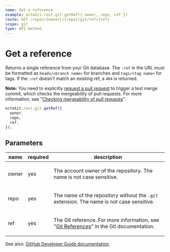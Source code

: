 ```yaml
---
name: Get a reference
example: octokit.rest.git.getRef({ owner, repo, ref })
route: GET /repos/{owner}/{repo}/git/ref/{ref}
scope: git
type: API method
---
```


# Get a reference

Returns a single reference from your Git database. The `:ref` in the URL must be formatted as `heads/<branch name>` for branches and `tags/<tag name>` for tags. If the `:ref` doesn't match an existing ref, a `404` is returned.

**Note:** You need to explicitly [request a pull request](https://docs.github.com/rest/pulls/pulls#get-a-pull-request) to trigger a test merge commit, which checks the mergeability of pull requests. For more information, see "[Checking mergeability of pull requests](https://docs.github.com/rest/guides/getting-started-with-the-git-database-api#checking-mergeability-of-pull-requests)".

```js
octokit.rest.git.getRef({
  owner,
  repo,
  ref,
});
```

## Parameters

<table>
  <thead>
    <tr>
      <th>name</th>
      <th>required</th>
      <th>description</th>
    </tr>
  </thead>
  <tbody>
    <tr><td>owner</td><td>yes</td><td>

The account owner of the repository. The name is not case sensitive.

</td></tr>
<tr><td>repo</td><td>yes</td><td>

The name of the repository without the `.git` extension. The name is not case sensitive.

</td></tr>
<tr><td>ref</td><td>yes</td><td>

The Git reference. For more information, see "[Git References](https://git-scm.com/book/en/v2/Git-Internals-Git-References)" in the Git documentation.

</td></tr>
  </tbody>
</table>

See also: [GitHub Developer Guide documentation](https://docs.github.com/rest/git/refs#get-a-reference).
